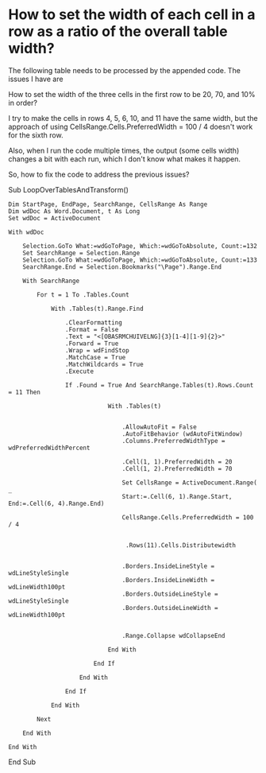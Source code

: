 
# How to set the width of each cell in a row as a ratio of the overall table width?

The following table needs to be processed by the appended code. The issues I have are

How to set the width of the three cells in the first row to be 20, 70, and 10% in order?

I try to make the cells in rows 4, 5, 6, 10, and 11 have the same width, but the approach of using CellsRange.Cells.PreferredWidth = 100 / 4 doesn't work for the sixth row.

Also, when I run the code multiple times, the output (some cells width) changes a bit with each run, which I don't know what makes it happen.


So, how to fix the code to address the previous issues?

Sub LoopOverTablesAndTransform()
    
    Dim StartPage, EndPage, SearchRange, CellsRange As Range
    Dim wdDoc As Word.Document, t As Long
    Set wdDoc = ActiveDocument
    
    With wdDoc
        
        Selection.GoTo What:=wdGoToPage, Which:=wdGoToAbsolute, Count:=132
        Set SearchRange = Selection.Range
        Selection.GoTo What:=wdGoToPage, Which:=wdGoToAbsolute, Count:=133
        SearchRange.End = Selection.Bookmarks("\Page").Range.End
        
        With SearchRange
        
            For t = 1 To .Tables.Count
            
                With .Tables(t).Range.Find
            
                    .ClearFormatting
                    .Format = False
                    .Text = "<[OBASRMCHUIVELNG]{3}[1-4][1-9]{2}>"
                    .Forward = True
                    .Wrap = wdFindStop
                    .MatchCase = True
                    .MatchWildcards = True
                    .Execute
                
                    If .Found = True And SearchRange.Tables(t).Rows.Count = 11 Then
                                
                                With .Tables(t)


                                    .AllowAutoFit = False
                                    .AutoFitBehavior (wdAutoFitWindow)
                                    .Columns.PreferredWidthType = wdPreferredWidthPercent
                                    
                                    .Cell(1, 1).PreferredWidth = 20
                                    .Cell(1, 2).PreferredWidth = 70
                                    
                                    Set CellsRange = ActiveDocument.Range( _
                                    Start:=.Cell(6, 1).Range.Start, End:=.Cell(6, 4).Range.End)
                                    
                                    CellsRange.Cells.PreferredWidth = 100 / 4
                                    

                                     .Rows(11).Cells.Distributewidth                        

                                   
                                    .Borders.InsideLineStyle = wdLineStyleSingle
                                    .Borders.InsideLineWidth = wdLineWidth100pt
                                    .Borders.OutsideLineStyle = wdLineStyleSingle
                                    .Borders.OutsideLineWidth = wdLineWidth100pt
                                    
                                    
                                    .Range.Collapse wdCollapseEnd
                        
                                End With
                    
                            End If
                        
                        End With
                    
                    End If
                
                End With
            
            Next
        
        End With
        
    End With
    
End Sub


        